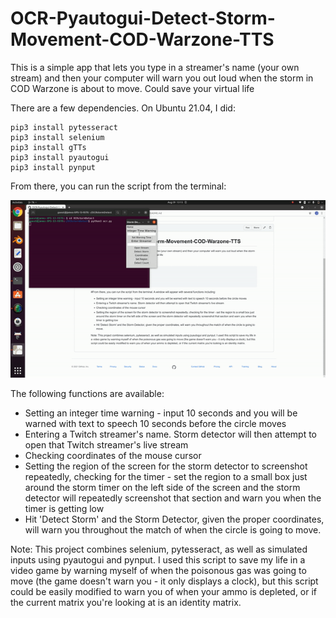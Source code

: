 # OCR-Pyautogui-Detect-Storm-Movement-COD-Warzone-TTS
This is a simple app that lets you type in a streamer's name (your own stream) and then your computer will warn you out loud when the storm in COD Warzone is about to move. Could save your virtual life

There are a few dependencies. On Ubuntu 21.04, I did:
```
pip3 install pytesseract
pip3 install selenium
pip3 install gTTs
pip3 install pyautogui
pip3 install pynput
```
From there, you can run the script from the terminal: 

![alt-text](https://github.com/kelmensonj/OCR-Pyautogui-Detect-Storm-Movement-COD-Warzone-TTs/blob/main/ocr_gif_1.gif)

The following functions are available:
* Setting an integer time warning - input 10 seconds and you will be warned with text to speech 10 seconds before the circle moves
* Entering a Twitch streamer's name. Storm detector will then attempt to open that Twitch streamer's live stream
* Checking coordinates of the mouse cursor
* Setting the region of the screen for the storm detector to screenshot repeatedly, checking for the timer - set the region to a small box just around the storm timer on the left side of the screen and the storm detector will repeatedly screenshot that section and warn you when the timer is getting low
* Hit 'Detect Storm' and the Storm Detector, given the proper coordinates, will warn you throughout the match of when the circle is going to move. 

Note: This project combines selenium, pytesseract, as well as simulated inputs using pyautogui and pynput. I used this script to save my life in a video game by warning myself of when the poisonous gas was going to move (the game doesn't warn you - it only displays a clock), but this script could be easily modified to warn you of when your ammo is depleted, or if the current matrix you're looking at is an identity matrix. 

